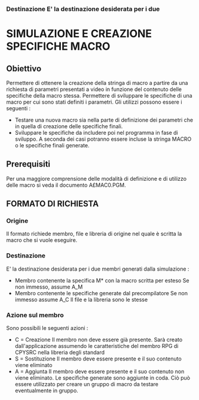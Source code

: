 ### Destinazione  E' la destinazione desiderata per i due
# SIMULAZIONE E CREAZIONE SPECIFICHE MACRO
## Obiettivo
Permettere di ottenere la creazione della stringa di macro a partire da una richiesta di parametri presentati a video in funzione del contenuto delle specifiche della macro stessa.
Permettere di sviluppare le specifiche di una macro per cui sono stati definiti i parametri.
Gli utilizzi possono essere i seguenti : 
-    Testare una nuova macro sia nella parte di definizione dei parametri che in quella di creazione delle specifiche finali.
-    Sviluppare le specifiche da includere poi nel programma in fase di sviluppo. A seconda dei casi potranno essere incluse la stringa MACRO o le specifiche finali generate.
## Prerequisiti
Per una maggiore comprensione delle modalità di definizione e di utilizzo delle macro si veda il documento A£MAC0.PGM.
## FORMATO DI RICHIESTA
### Origine
Il formato richiede membro, file e libreria di origine nel quale è scritta la macro che si vuole eseguire.
### Destinazione
E' la destinazione desiderata per i due membri generati dalla simulazione : 
-    Membro contenente la specifica M\* con la macro scritta per esteso
Se non immesso, assume A_M
-    Membro contenente le specifiche generate dal precompilatore
Se non immesso assume A_C
Il file e la libreria sono le stesse
### Azione sul membro
Sono possibili le seguenti azioni : 
-    C = Creazione
Il membro non deve essere già presente. Sarà creato dall'applicazione assumendo le caratteristiche del membro RPG di CPYSRC nella libreria degli standard
-    S = Sostituzione
Il membro deve essere presente e il suo contenuto viene eliminato
-    A = Aggiunta
Il membro deve essere presente e il suo contenuto non viene eliminato.
Le specifiche generate sono aggiunte in coda.
Ciò può essere utilizzato per creare un gruppo di macro da testare eventualmente in gruppo.
